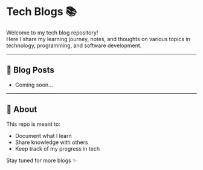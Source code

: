 # Tech Blogs 📚

Welcome to my tech blog repository!  
Here I share my learning journey, notes, and thoughts on various topics in technology, programming, and software development.  

---

## 📖 Blog Posts
- Coming soon...

---

## 🚀 About
This repo is meant to:
- Document what I learn  
- Share knowledge with others  
- Keep track of my progress in tech  

Stay tuned for more blogs ✨
